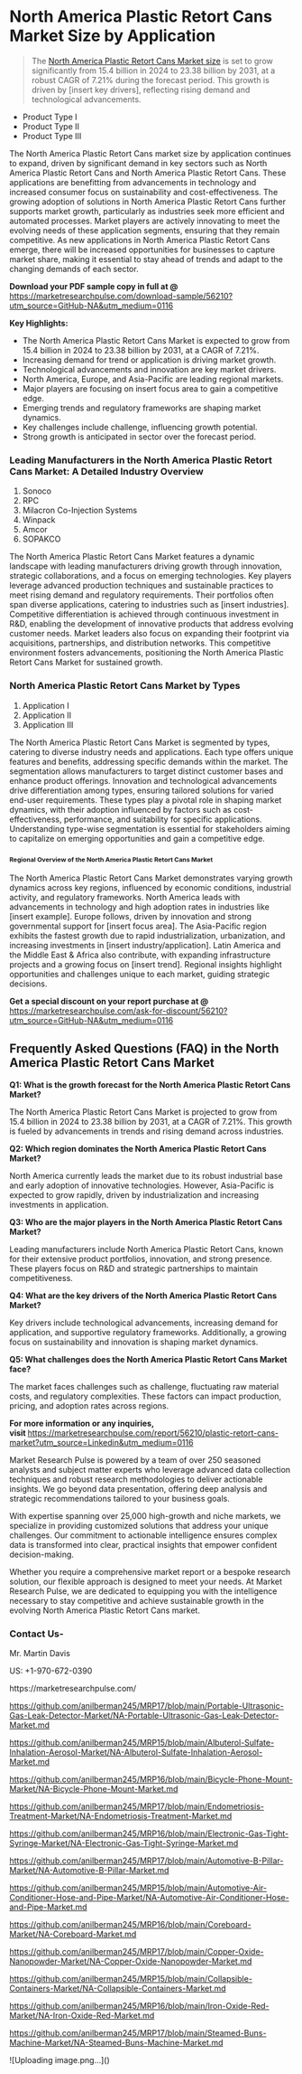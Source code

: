 <h1>North America Plastic Retort Cans Market&nbsp;Size by Application</h1><blockquote><p>The <a href="https://marketresearchpulse.com/download-sample/56210?utm_source=GitHub-NA&amp;utm_medium=0116">North America Plastic Retort Cans Market size</a> is set to grow significantly from 15.4 billion in 2024 to 23.38 billion by 2031, at a robust CAGR of 7.21% during the forecast period. This growth is driven by [insert key drivers], reflecting rising demand and technological advancements.</p></blockquote><ul><li>Product Type I<li> Product Type II<li> Product Type III</li></ul><p>The North America Plastic Retort Cans market size by application continues to expand, driven by significant demand in key sectors such as North America Plastic Retort Cans and North America Plastic Retort Cans. These applications are benefitting from advancements in technology and increased consumer focus on sustainability and cost-effectiveness. The growing adoption of solutions in North America Plastic Retort Cans further supports market growth, particularly as industries seek more efficient and automated processes. Market players are actively innovating to meet the evolving needs of these application segments, ensuring that they remain competitive. As new applications in North America Plastic Retort Cans emerge, there will be increased opportunities for businesses to capture market share, making it essential to stay ahead of trends and adapt to the changing demands of each sector.</p><p><strong>Download your PDF sample copy in full at @ </strong><a href="https://marketresearchpulse.com/download-sample/56210?utm_source=GitHub-NA&amp;utm_medium=0116">https://marketresearchpulse.com/download-sample/56210?utm_source=GitHub-NA&amp;utm_medium=0116</a></p><p><strong>Key Highlights: </strong></p><ul><li>The North America Plastic Retort Cans Market is expected to grow from 15.4 billion in 2024 to 23.38 billion by 2031, at a CAGR of 7.21%.</li><li>Increasing demand for trend or application is driving market growth.</li><li>Technological advancements and innovation are key market drivers.</li><li>North America, Europe, and Asia-Pacific are leading regional markets.</li><li>Major players are focusing on insert focus area to gain a competitive edge.</li><li>Emerging trends and regulatory frameworks are shaping market dynamics.</li><li>Key challenges include challenge, influencing growth potential.</li><li>Strong growth is anticipated in sector over the forecast period.</li></ul><h3>Leading Manufacturers in the North America Plastic Retort Cans Market: A Detailed Industry Overview</h3><ol><li>Sonoco</li><li>RPC</li><li>Milacron Co-Injection Systems</li><li>Winpack</li><li>Amcor</li><li>SOPAKCO</li></ol><div class="flex max-w-full flex-col flex-grow"><div class="min-h-8 text-message flex w-full flex-col items-end gap-2 whitespace-normal break-words [.text-message+&amp;]:mt-5" dir="auto" data-message-author-role="assistant" data-message-id="fd8432e4-4910-450d-b182-61b7bfb0a01f" data-message-model-slug="gpt-4o"><div class="flex w-full flex-col gap-1 empty:hidden first:pt-[3px]"><div class="markdown prose w-full break-words dark:prose-invert light"><p>The North America Plastic Retort Cans Market features a dynamic landscape with leading manufacturers driving growth through innovation, strategic collaborations, and a focus on emerging technologies. Key players leverage advanced production techniques and sustainable practices to meet rising demand and regulatory requirements. Their portfolios often span diverse applications, catering to industries such as [insert industries]. Competitive differentiation is achieved through continuous investment in R&amp;D, enabling the development of innovative products that address evolving customer needs. Market leaders also focus on expanding their footprint via acquisitions, partnerships, and distribution networks. This competitive environment fosters advancements, positioning the North America Plastic Retort Cans Market for sustained growth.</p></div></div></div></div><h3>North America Plastic Retort Cans Market by Types</h3><ol><li>Application I<li> Application II<li> Application III</li></ol><div class="flex max-w-full flex-col flex-grow"><div class="min-h-8 text-message flex w-full flex-col items-end gap-2 whitespace-normal break-words [.text-message+&amp;]:mt-5" dir="auto" data-message-author-role="assistant" data-message-id="084470be-0bb7-4664-bddf-5156b4f41249" data-message-model-slug="gpt-4o-mini"><div class="flex w-full flex-col gap-1 empty:hidden first:pt-[3px]"><div class="markdown prose w-full break-words dark:prose-invert light"><p>The North America Plastic Retort Cans Market is segmented by types, catering to diverse industry needs and applications. Each type offers unique features and benefits, addressing specific demands within the market. The segmentation allows manufacturers to target distinct customer bases and enhance product offerings. Innovation and technological advancements drive differentiation among types, ensuring tailored solutions for varied end-user requirements. These types play a pivotal role in shaping market dynamics, with their adoption influenced by factors such as cost-effectiveness, performance, and suitability for specific applications. Understanding type-wise segmentation is essential for stakeholders aiming to capitalize on emerging opportunities and gain a competitive edge.</p></div></div></div></div><h3><span style="font-size: 11px;">Regional Overview of the North America Plastic Retort Cans Market</span></h3><div class="flex max-w-full flex-col flex-grow"><div class="min-h-8 text-message flex w-full flex-col items-end gap-2 whitespace-normal break-words [.text-message+&amp;]:mt-5" dir="auto" data-message-author-role="assistant" data-message-id="e9038762-ce64-4e30-91c9-9bd413514231" data-message-model-slug="gpt-4o-mini"><div class="flex w-full flex-col gap-1 empty:hidden first:pt-[3px]"><div class="markdown prose w-full break-words dark:prose-invert light"><p>The North America Plastic Retort Cans Market demonstrates varying growth dynamics across key regions, influenced by economic conditions, industrial activity, and regulatory frameworks. North America leads with advancements in technology and high adoption rates in industries like [insert example]. Europe follows, driven by innovation and strong governmental support for [insert focus area]. The Asia-Pacific region exhibits the fastest growth due to rapid industrialization, urbanization, and increasing investments in [insert industry/application]. Latin America and the Middle East &amp; Africa also contribute, with expanding infrastructure projects and a growing focus on [insert trend]. Regional insights highlight opportunities and challenges unique to each market, guiding strategic decisions.</p></div></div></div></div><p><strong>Get a special discount on your report purchase at @ </strong><a href="https://marketresearchpulse.com/ask-for-discount/56210?utm_source=GitHub-NA&amp;utm_medium=0116">https://marketresearchpulse.com/ask-for-discount/56210?utm_source=GitHub-NA&amp;utm_medium=0116</a></p><h2>Frequently Asked Questions (FAQ) in the North America Plastic Retort Cans Market</h2><p><strong>Q1: What is the growth forecast for the North America Plastic Retort Cans Market?</strong></p><p>The North America Plastic Retort Cans Market is projected to grow from 15.4 billion in 2024 to 23.38 billion by 2031, at a CAGR of 7.21%. This growth is fueled by advancements in trends and rising demand across industries.</p><p><strong>Q2: Which region dominates the North America Plastic Retort Cans Market?</strong></p><p>North America currently leads the market due to its robust industrial base and early adoption of innovative technologies. However, Asia-Pacific is expected to grow rapidly, driven by industrialization and increasing investments in application.</p><p><strong>Q3: Who are the major players in the North America Plastic Retort Cans Market?</strong></p><p>Leading manufacturers include North America Plastic Retort Cans, known for their extensive product portfolios, innovation, and strong presence. These players focus on R&amp;D and strategic partnerships to maintain competitiveness.</p><p><strong>Q4: What are the key drivers of the North America Plastic Retort Cans Market?</strong></p><p>Key drivers include technological advancements, increasing demand for application, and supportive regulatory frameworks. Additionally, a growing focus on sustainability and innovation is shaping market dynamics.</p><p><strong>Q5: What challenges does the North America Plastic Retort Cans Market face?</strong></p><p>The market faces challenges such as challenge, fluctuating raw material costs, and regulatory complexities. These factors can impact production, pricing, and adoption rates across regions.</p><p><strong>For more information or any inquiries, visit&nbsp;</strong><a href="https://marketresearchpulse.com/report/56210/plastic-retort-cans-market?utm_source=Linkedin&utm_medium=0116">https://marketresearchpulse.com/report/56210/plastic-retort-cans-market?utm_source=Linkedin&utm_medium=0116</a></p><p>Market Research Pulse is powered by a team of over 250 seasoned analysts and subject matter experts who leverage advanced data collection techniques and robust research methodologies to deliver actionable insights. We go beyond data presentation, offering deep analysis and strategic recommendations tailored to your business goals.</p><p>With expertise spanning over 25,000 high-growth and niche markets, we specialize in providing customized solutions that address your unique challenges. Our commitment to actionable intelligence ensures complex data is transformed into clear, practical insights that empower confident decision-making.</p><p>Whether you require a comprehensive market report or a bespoke research solution, our flexible approach is designed to meet your needs. At Market Research Pulse, we are dedicated to equipping you with the intelligence necessary to stay competitive and achieve sustainable growth in the evolving North America Plastic Retort Cans market.</p><h3><strong>Contact Us-</strong></h3><p>Mr. Martin Davis</p><p>US: +1-970-672-0390</p><p>https://marketresearchpulse.com/</p><p><a href="https://github.com/anilberman245/MRP17/blob/main/Portable-Ultrasonic-Gas-Leak-Detector-Market/NA-Portable-Ultrasonic-Gas-Leak-Detector-Market.md">https://github.com/anilberman245/MRP17/blob/main/Portable-Ultrasonic-Gas-Leak-Detector-Market/NA-Portable-Ultrasonic-Gas-Leak-Detector-Market.md</a></p><p><a href="https://github.com/anilberman245/MRP15/blob/main/Albuterol-Sulfate-Inhalation-Aerosol-Market/NA-Albuterol-Sulfate-Inhalation-Aerosol-Market.md">https://github.com/anilberman245/MRP15/blob/main/Albuterol-Sulfate-Inhalation-Aerosol-Market/NA-Albuterol-Sulfate-Inhalation-Aerosol-Market.md</a></p><p><a href="https://github.com/anilberman245/MRP16/blob/main/Bicycle-Phone-Mount-Market/NA-Bicycle-Phone-Mount-Market.md">https://github.com/anilberman245/MRP16/blob/main/Bicycle-Phone-Mount-Market/NA-Bicycle-Phone-Mount-Market.md</a></p><p><a href="https://github.com/anilberman245/MRP17/blob/main/Endometriosis-Treatment-Market/NA-Endometriosis-Treatment-Market.md">https://github.com/anilberman245/MRP17/blob/main/Endometriosis-Treatment-Market/NA-Endometriosis-Treatment-Market.md</a></p><p><a href="https://github.com/anilberman245/MRP16/blob/main/Electronic-Gas-Tight-Syringe-Market/NA-Electronic-Gas-Tight-Syringe-Market.md">https://github.com/anilberman245/MRP16/blob/main/Electronic-Gas-Tight-Syringe-Market/NA-Electronic-Gas-Tight-Syringe-Market.md</a></p><p><a href="https://github.com/anilberman245/MRP17/blob/main/Automotive-B-Pillar-Market/NA-Automotive-B-Pillar-Market.md">https://github.com/anilberman245/MRP17/blob/main/Automotive-B-Pillar-Market/NA-Automotive-B-Pillar-Market.md</a></p><p><a href="https://github.com/anilberman245/MRP15/blob/main/Automotive-Air-Conditioner-Hose-and-Pipe-Market/NA-Automotive-Air-Conditioner-Hose-and-Pipe-Market.md">https://github.com/anilberman245/MRP15/blob/main/Automotive-Air-Conditioner-Hose-and-Pipe-Market/NA-Automotive-Air-Conditioner-Hose-and-Pipe-Market.md</a></p><p><a href="https://github.com/anilberman245/MRP16/blob/main/Coreboard-Market/NA-Coreboard-Market.md">https://github.com/anilberman245/MRP16/blob/main/Coreboard-Market/NA-Coreboard-Market.md</a></p><p><a href="https://github.com/anilberman245/MRP17/blob/main/Copper-Oxide-Nanopowder-Market/NA-Copper-Oxide-Nanopowder-Market.md">https://github.com/anilberman245/MRP17/blob/main/Copper-Oxide-Nanopowder-Market/NA-Copper-Oxide-Nanopowder-Market.md</a></p><p><a href="https://github.com/anilberman245/MRP15/blob/main/Collapsible-Containers-Market/NA-Collapsible-Containers-Market.md">https://github.com/anilberman245/MRP15/blob/main/Collapsible-Containers-Market/NA-Collapsible-Containers-Market.md</a></p><p><a href="https://github.com/anilberman245/MRP16/blob/main/Iron-Oxide-Red-Market/NA-Iron-Oxide-Red-Market.md">https://github.com/anilberman245/MRP16/blob/main/Iron-Oxide-Red-Market/NA-Iron-Oxide-Red-Market.md</a></p><p><a href="https://github.com/anilberman245/MRP17/blob/main/Steamed-Buns-Machine-Market/NA-Steamed-Buns-Machine-Market.md">https://github.com/anilberman245/MRP17/blob/main/Steamed-Buns-Machine-Market/NA-Steamed-Buns-Machine-Market.md</a></p>
![Uploading image.png…]()
